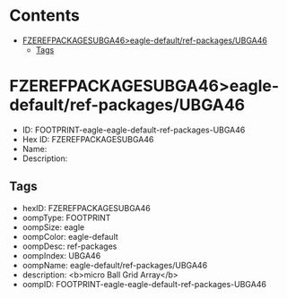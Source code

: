 



Contents
========

* [FZEREFPACKAGESUBGA46>eagle-default/ref-packages/UBGA46](#fzerefpackagesubga46eagle-defaultref-packagesubga46)
	* [Tags](#tags)

# FZEREFPACKAGESUBGA46>eagle-default/ref-packages/UBGA46

- ID: FOOTPRINT-eagle-eagle-default-ref-packages-UBGA46
- Hex ID: FZEREFPACKAGESUBGA46
- Name: 
- Description: 

## Tags

- hexID: FZEREFPACKAGESUBGA46
- oompType: FOOTPRINT
- oompSize: eagle
- oompColor: eagle-default
- oompDesc: ref-packages
- oompIndex: UBGA46
- oompName: eagle-default/ref-packages/UBGA46
- description: &lt;b&gt;micro Ball Grid Array&lt;/b&gt;
- oompID: FOOTPRINT-eagle-eagle-default-ref-packages-UBGA46
